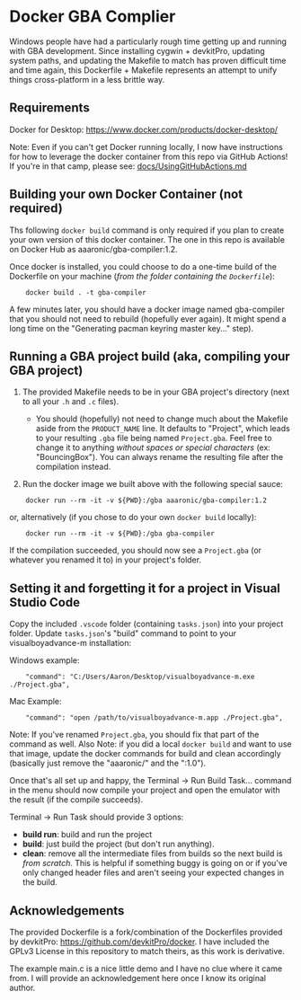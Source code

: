 # Docker GBA Complier
Windows people have had a particularly rough time getting up and running with GBA development.
Since installing cygwin + devkitPro, updating system paths, and updating the Makefile to match
has proven difficult time and time again, this Dockerfile + Makefile represents an attempt to
unify things cross-platform in a less brittle way.

## Requirements
Docker for Desktop: https://www.docker.com/products/docker-desktop/

Note: Even if you can't get Docker running locally, I now have instructions for how to leverage the docker container from this repo via GitHub Actions! If you're in that camp, please see: [docs/UsingGitHubActions.md](docs/UsingGitHubActions.md)


## Building your own Docker Container (not required)
Ths following `docker build` command is only required if you plan to create your own version of this docker container. The one in this repo is available on Docker Hub as aaaronic/gba-compiler:1.2.

Once docker is installed, you could choose to do a one-time build of the Dockerfile on your machine (*from the folder containing the `Dockerfile`*):

```
    docker build . -t gba-compiler
```
A few minutes later, you should have a docker image named gba-compiler that you should not
need to rebuild (hopefully ever again). It might spend a long time on the "Generating pacman
keyring master key..." step).

## Running a GBA project build (aka, compiling your GBA project)
1. The provided Makefile needs to be in your GBA project's directory (next to all your `.h` and
`.c` files).
   - You should (hopefully) not need to change much about the Makefile aside from the
`PRODUCT_NAME` line. It defaults to "Project", which leads to your resulting `.gba` file
being named `Project.gba`. Feel free to change it to anything _without spaces or special characters_ (ex: "BouncingBox"). You can always rename the resulting file after the compilation instead.

2. Run the docker image we built above with the following special sauce:

```
    docker run --rm -it -v ${PWD}:/gba aaaronic/gba-compiler:1.2
```
or, alternatively (if you chose to do your own `docker build` locally):
```
    docker run --rm -it -v ${PWD}:/gba gba-compiler
```

If the compilation succeeded, you should now see a `Project.gba` (or whatever you renamed it
to) in your project's folder.

## Setting it and forgetting it for a project in Visual Studio Code
Copy the included `.vscode` folder (containing `tasks.json`) into your project folder.
Update `tasks.json`'s "build" command to point to your visualboyadvance-m installation:

Windows example:
```
    "command": "C:/Users/Aaron/Desktop/visualboyadvance-m.exe ./Project.gba",
```
Mac Example:
```
    "command": "open /path/to/visualboyadvance-m.app ./Project.gba",
```

Note: If you've renamed `Project.gba`, you should fix that part of the command as well.
Also Note: if you did a local `docker build` and want to use that image,
update the docker commands for build and clean accordingly (basically
just remove the "aaaronic/" and the ":1.0").

Once that's all set up and happy, the Terminal -> Run Build Task... command in the menu
should now compile your project and open the emulator with the result (if the compile
succeeds).

Terminal -> Run Task should provide 3 options:
- **build run**: build and run the project
- **build**: just build the project (but don't run anything).
- **clean**: remove all the intermediate files from builds so the next build is _from
 scratch_. This is helpful if something buggy is going on or if you've only changed header
 files and aren't seeing your expected changes in the build.

## Acknowledgements
The provided Dockerfile is a fork/combination of the Dockerfiles provided by devkitPro:
https://github.com/devkitPro/docker. I have included the GPLv3 License in this repository
to match theirs, as this work is derivative.

The example main.c is a nice little demo and I have no clue where it came from. I will
provide an acknowledgement here once I know its original author.
